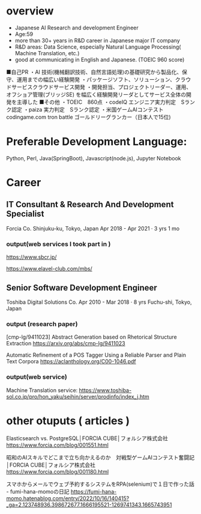 
# overview
- Japanese AI Research and development Engineer
- Age:59
- more than 30+ years in R&D career in Japanese major IT company 
- R&D areas: Data Science, especially Natural Language Processing( Machine Translation, etc.) 
- good at communicating in English and Japanese. (TOEIC 960 score)


■自己PR
・AI 技術(機械翻訳技術、自然言語処理)の基礎研究から製品化、保守、運用までの幅広い経験開発
・パッケージソフト、ソリューション、クラウドサービスクラウドサービス開発
・開発担当、プロジェクトリーダー、運用、オフショア管理(ブリッジSE) を幅広く経験開発リーダとしてサービス全体の開発を主導した
■その他 
・TOEIC　860点
・codeIQ エンジニア実力判定　Sランク認定
・paiza  実力判定　Sランク認定
・米国ゲームAIコンテスト codingame.com  tron battle ゴールドリーグランカー（日本人で15位)



# Preferable Development Language: 

Python, Perl, Java(SpringBoot), Javascript(node.js), Jupyter Notebook


# Career


## IT Consultant & Research And Development Specialist

Forcia Co.
Shinjuku-ku, Tokyo, Japan
Apr 2018 - Apr 2021 · 3 yrs 1 mo


### output(web services I took part in ) 

https://www.sbcr.jp/

https://www.elavel-club.com/mbs/


## Senior Software Development Engineer

Toshiba Digital Solutions Co.
Apr 2010 - Mar 2018 · 8 yrs
Fuchu-shi, Tokyo, Japan

### output (research paper)

[cmp-lg/9411023] Abstract Generation based on Rhetorical Structure Extraction https://arxiv.org/abs/cmp-lg/9411023

Automatic Refinement of a POS Tagger Using a Reliable Parser and Plain Text Corpora https://aclanthology.org/C00-1046.pdf

### output(web service) 

Machine Translation service: https://www.toshiba-sol.co.jp/pro/hon_yaku/seihin/server/prodinfo/index_j.htm




# other otuputs ( articles ) 

Elasticsearch vs. PostgreSQL│FORCIA CUBE│フォルシア株式会社 https://www.forcia.com/blog/001551.html

昭和のAIスキルでどこまで立ち向かえるのか　対戦型ゲームAIコンテスト奮闘記│FORCIA CUBE│フォルシア株式会社 https://www.forcia.com/blog/001180.html

スマホからメールでウェブ予約するシステムをRPA(selenium)で１日で作った話 - fumi-hana-momoの日記 https://fumi-hana-momo.hatenablog.com/entry/2022/10/16/140415?_ga=2.123748936.398672677.1666195521-1269741343.1665743951




